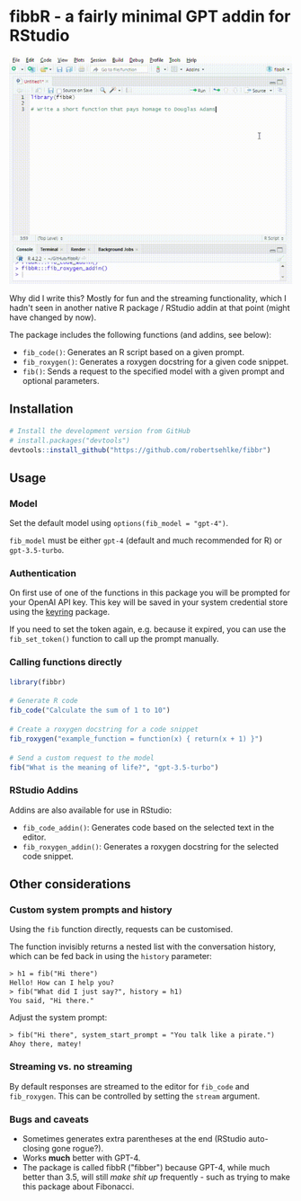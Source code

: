 # fibbR - a fairly minimal GPT addin for RStudio

![](fibbR_demo.gif)


Why did I write this? Mostly for fun and the streaming functionality, which I hadn't seen in another native R package / RStudio addin at that point (might have changed by now).

The package includes the following functions (and addins, see below):

- `fib_code()`: Generates an R script based on a given prompt.
- `fib_roxygen()`: Generates a roxygen docstring for a given code snippet.
- `fib()`: Sends a request to the specified model with a given prompt and optional parameters.


## Installation

```R
# Install the development version from GitHub
# install.packages("devtools")
devtools::install_github("https://github.com/robertsehlke/fibbr")
```

## Usage

### Model

Set the default model using `options(fib_model = "gpt-4")`.

`fib_model` must be either `gpt-4` (default and much recommended for R) or `gpt-3.5-turbo`.

### Authentication

On first use of one of the functions in this package you will be prompted for your OpenAI API key. This key will be saved in your system credential store using the [keyring](https://cran.r-project.org/web/packages/keyring/index.html) package.

If you need to set the token again, e.g. because it expired, you can use the `fib_set_token()` function to call up the prompt manually.

### Calling functions directly

```R
library(fibbr)

# Generate R code
fib_code("Calculate the sum of 1 to 10")

# Create a roxygen docstring for a code snippet
fib_roxygen("example_function = function(x) { return(x + 1) }")

# Send a custom request to the model
fib("What is the meaning of life?", "gpt-3.5-turbo")
```

### RStudio Addins

Addins are also available for use in RStudio:

- `fib_code_addin()`: Generates code based on the selected text in the editor.
- `fib_roxygen_addin()`: Generates a roxygen docstring for the selected code snippet.


## Other considerations

### Custom system prompts and history

Using the `fib` function directly, requests can be customised.

The function invisibly returns a nested list with the conversation history, which can be fed back in using the `history` parameter:

```
> h1 = fib("Hi there")
Hello! How can I help you?
> fib("What did I just say?", history = h1)
You said, "Hi there."
```

Adjust the system prompt:

```
> fib("Hi there", system_start_prompt = "You talk like a pirate.")
Ahoy there, matey!
```

### Streaming vs. no streaming

By default responses are streamed to the editor for `fib_code` and `fib_roxygen`. This can be controlled by setting the `stream` argument.


### Bugs and caveats

* Sometimes generates extra parentheses at the end (RStudio auto-closing gone rogue?).
* Works **much** better with GPT-4.
* The package is called fibbR ("fibber") because GPT-4, while much better than 3.5, will still _make shit up_ frequently - such as trying to make this package about Fibonacci.
